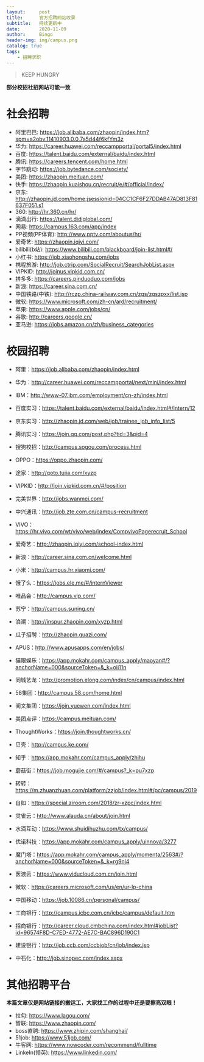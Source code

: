 ```yaml
---
layout:     post
title:      官方招聘网站收录
subtitle:   持续更新中
date:       2020-11-09
author:     Bingo
header-img: img/campus.png
catalog: true
tags:
    - 招聘求职
---
```


> KEEP HUNGRY


**部分校招社招网站可能一致**

# 社会招聘
- 阿里巴巴: https://job.alibaba.com/zhaopin/index.htm?spm=a2obv.11410903.0.0.7a5d44f6kfYm3z
- 华为: https://career.huawei.com/reccampportal/portal5/index.html
- 百度: https://talent.baidu.com/external/baidu/index.html
- 腾讯: https://careers.tencent.com/home.html
- 字节跳动: https://job.bytedance.com/society/
- 美团: https://zhaopin.meituan.com/
- 快手: https://zhaopin.kuaishou.cn/recruit/e/#/official/index/
- 京东: http://zhaopin.jd.com/home;jsessionid=04CC1CF6F27DDAB47AD813F81637F051.s1
- 360: http://hr.360.cn/hr/
- 滴滴出行: https://talent.didiglobal.com/
- 网易: https://campus.163.com/app/index
- PP视频(PP体育): http://www.pptv.com/aboutus/hr/
- 爱奇艺: https://zhaopin.iqiyi.com/
- bilibili(b站): https://www.bilibili.com/blackboard/join-list.html#/
- 小红书: https://job.xiaohongshu.com/jobs
- 携程旅游: http://job.ctrip.com/SocialRecruit/SearchJobList.aspx
- VIPKID: http://joinus.vipkid.com.cn/
- 拼多多: https://careers.pinduoduo.com/jobs
- 新浪: https://career.sina.com.cn/
- 中国铁路(中铁): http://rczp.china-railway.com.cn/zgs/zgszpxx/list.jsp
- 微软: https://www.microsoft.com/zh-cn/ard/recruitment/
- 苹果: https://www.apple.com/jobs/cn/
- 谷歌: http://careers.google.cn/
- 亚马逊: https://jobs.amazon.cn/zh/business_categories

# 校园招聘
- 阿里：https://job.alibaba.com/zhaopin/index.html
- 华为：http://career.huawei.com/reccampportal/next/mini/index.html
- IBM：http://www-07.ibm.com/employment/cn-zh/index.html
- 百度实习：https://talent.baidu.com/external/baidu/index.html#/intern/12
- 京东实习：http://zhaopin.jd.com/web/job/trainee_job_info_list/5
- 腾讯实习：https://join.qq.com/post.php?tid=3&pid=4
- 搜狗校招：http://campus.sogou.com/process.html
- OPPO：https://oppo.zhaopin.com/
- 途家：http://goto.tujia.com/xyzp
- VIPKID：http://join.vipkid.com.cn/#/position

- 完美世界：http://jobs.wanmei.com/

- 中兴通讯：http://job.zte.com.cn/campus-recruitment

- VIVO：https://hr.vivo.com/wt/vivo/web/index/CompvivoPagerecruit_School

- 爱奇艺：http://zhaopin.iqiyi.com/school-index.html

- 新浪：http://career.sina.com.cn/welcome.html

- 小米：http://campus.hr.xiaomi.com/

- 饿了么：https://jobs.ele.me/#/internViewer

- 唯品会：http://campus.vip.com/

- 苏宁：http://campus.suning.cn/

- 浪潮：http://inspur.zhaopin.com/xyzp.html

- 瓜子招聘：http://zhaopin.guazi.com/

- APUS：http://www.apusapps.com/en/jobs/

- 猫眼娱乐：https://app.mokahr.com/campus_apply/maoyan#/?anchorName=000&sourceToken=&_k=oii11n

- 同城艺龙：http://promotion.elong.com/index/cn/campus/index.html

- 58集团：http://campus.58.com/home.html

- 阅文集团：https://join.yuewen.com/index.html

- 美团点评：https://campus.meituan.com/

- ThoughtWorks：https://join.thoughtworks.cn/

- 贝壳：http://campus.ke.com/

- 知乎：https://app.mokahr.com/campus_apply/zhihu

- 蘑菇街：https://job.mogujie.com/#/campus?_k=pu7xzp

- 转转：https://m.zhuanzhuan.com/platform/zzjob/index.html#/pc/campus/2019

- 自如：https://special.ziroom.com/2018/zr-xzpc/index.html

- 灵雀云：http://www.alauda.cn/about/join.html

- 水滴互动：https://www.shuidihuzhu.com/tx/campus/

- 优诺科技：https://app.mokahr.com/campus_apply/uinnova/3277

- 魔门塔：https://app.mokahr.com/campus_apply/momenta/2563#/?anchorName=000&sourceToken=&_k=rg9nj4

- 医渡云：https://www.yiducloud.com.cn/join.html

- 微软：https://careers.microsoft.com/us/en/ur-lp-china

- 中国移动：https://job.10086.cn/personal/campus/

- 工商银行：http://campus.icbc.com.cn/icbc/campus/default.htm

- 招商银行：http://career.cloud.cmbchina.com/index.html#jobList?id=96574F8D-C7ED-4772-AE7C-BAC896D190C1

- 建设银行：http://job.ccb.com/ccbjob/cn/job/index.jsp

- 中石化：http://job.sinopec.com/index.aspx


# 其他招聘平台
**本篇文章仅是网站链接的搬运工，大家找工作的过程中还是要擦亮双眼！**
- 拉勾: https://www.lagou.com/
- 智联: https://www.zhaopin.com/
- boss直聘: https://www.zhipin.com/shanghai/
- 51job: https://www.51job.com/
- 牛客网: https://www.nowcoder.com/recommend/fulltime
- LinkeIn(领英): https://www.linkedin.com/